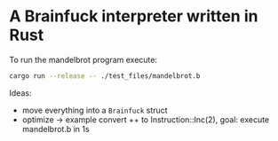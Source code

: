 # A Brainfuck interpreter written in Rust

To run the mandelbrot program execute:
```bash
cargo run --release -- ./test_files/mandelbrot.b
```

Ideas:
 * move everything into a `Brainfuck` struct
 * optimize -> example convert ++ to Instruction::Inc(2), goal: execute mandelbrot.b in 1s
